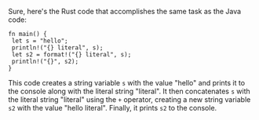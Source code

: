 Sure, here's the Rust code that accomplishes the same task as the Java code:
```
fn main() {
 let s = "hello";
 println!("{} literal", s);
 let s2 = format!("{} literal", s);
 println!("{}", s2);
}
```
This code creates a string variable `s` with the value "hello" and prints it to the console along with the literal string "literal". It then concatenates `s` with the literal string "literal" using the `+` operator, creating a new string variable `s2` with the value "hello literal". Finally, it prints `s2` to the console.


